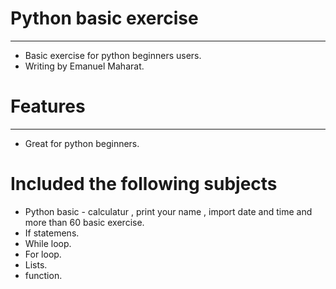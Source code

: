 # Python basic exercise 
***
* Basic exercise for python beginners users. 
* Writing by Emanuel Maharat. 
# Features
 ***
* Great for python beginners. 
# Included the following subjects 
* Python basic - calculatur , print your name , import date and time and more than 60 basic exercise.
* If statemens.
* While loop. 
* For loop.
* Lists. 
* function. 





